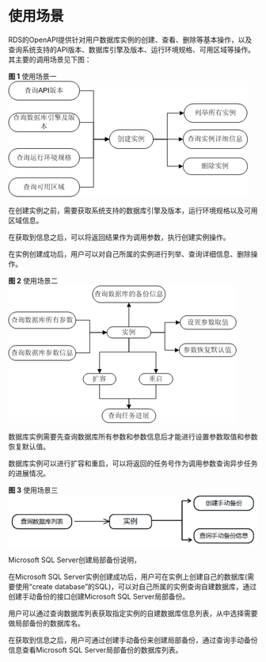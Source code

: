 # 使用场景<a name="zh-cn_topic_0032347786"></a>

RDS的OpenAPI提供针对用户数据库实例的创建、查看、删除等基本操作，以及查询系统支持的API版本、数据库引擎及版本、运行环境规格、可用区域等操作。其主要的调用场景见下图：

**图 1**  使用场景一<a name="fig40024046174547"></a>  
![](figures/使用场景一.png "使用场景一")

在创建实例之前，需要获取系统支持的数据库引擎及版本，运行环境规格以及可用区域信息。

在获取到信息之后，可以将返回结果作为调用参数，执行创建实例操作。

在实例创建成功后，用户可以对自己所属的实例进行列举、查询详细信息、删除操作。

**图 2**  使用场景二<a name="fig65270472175215"></a>  
![](figures/使用场景二.png "使用场景二")

数据库实例需要先查询数据库所有参数和参数信息后才能进行设置参数取值和参数恢复默认值。

数据库实例可以进行扩容和重启，可以将返回的任务号作为调用参数查询异步任务的进展情况。

**图 3**  使用场景三<a name="fig74671529195210"></a>  
![](figures/使用场景三.png "使用场景三")

Microsoft SQL Server创建局部备份说明，

在Microsoft SQL Server实例创建成功后，用户可在实例上创建自己的数据库\(需要使用“create database”的SQL\)，可以对自己所属的实例查询自建数据库，通过创建手动备份的接口创建Microsoft SQL Server局部备份。

用户可以通过查询数据库列表获取指定实例的自建数据库信息列表，从中选择需要做局部备份的数据库名。

在获取到信息之后，用户可通过创建手动备份来创建局部备份，通过查询手动备份信息查看Microsoft SQL Server局部备份的数据库列表。

